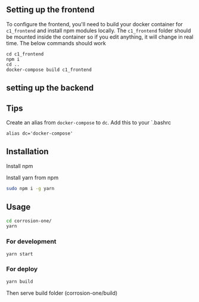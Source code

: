 
## Setting up the frontend

To configure the frontend, you'll need to build your docker container for `c1_frontend` and install npm modules locally. The `c1_frontend` folder should be mounted inside the container so if you edit anything, it will change in real time. The below commands should work

```
cd c1_frontend
npm i 
cd ..
docker-compose build c1_frontend
```

## setting up the backend


## Tips

Create an alias from `docker-compose` to `dc`. Add this to your `.bashrc
```
alias dc='docker-compose'
```


## Installation
Install npm

Install yarn from npm
```bash
sudo npm i -g yarn
```

## Usage
```bash
cd corrosion-one/
yarn
```

### For development
```bash
yarn start
```
### For deploy
```bash
yarn build
```
Then serve build folder (corrosion-one/build)

